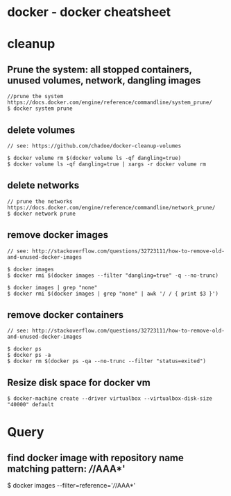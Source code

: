 # docker - docker cheatsheet

# cleanup
## Prune the system: all stopped containers, unused volumes, network, dangling images

    //prune the system https://docs.docker.com/engine/reference/commandline/system_prune/   
    $ docker system prune
  
## delete volumes

    // see: https://github.com/chadoe/docker-cleanup-volumes
    
    $ docker volume rm $(docker volume ls -qf dangling=true)
    $ docker volume ls -qf dangling=true | xargs -r docker volume rm
    
## delete networks

    // prune the networks https://docs.docker.com/engine/reference/commandline/network_prune/
    $ docker network prune
    
## remove docker images
    
    // see: http://stackoverflow.com/questions/32723111/how-to-remove-old-and-unused-docker-images
    
    $ docker images
    $ docker rmi $(docker images --filter "dangling=true" -q --no-trunc)
    
    $ docker images | grep "none"
    $ docker rmi $(docker images | grep "none" | awk '/ / { print $3 }')

## remove docker containers

    // see: http://stackoverflow.com/questions/32723111/how-to-remove-old-and-unused-docker-images
    
    $ docker ps
    $ docker ps -a
    $ docker rm $(docker ps -qa --no-trunc --filter "status=exited")
    
## Resize disk space for docker vm
    
    $ docker-machine create --driver virtualbox --virtualbox-disk-size "40000" default
    
# Query
## find docker image with repository name matching pattern: */*/AAA*'
   $ docker images --filter=reference='*/*/AAA*'
